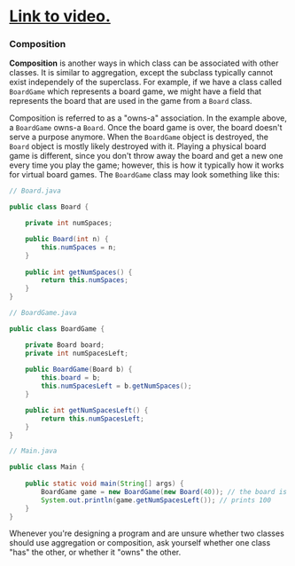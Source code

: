 # [Link to video.](https://www.youtube.com/watch?v=ND8cPEMmg7M&list=PLVD25niNi0Bklbh7Po--kFFLXFxxoIDUJ)


### Composition

**Composition** is another ways in which class can be associated with other classes. It is similar to aggregation, except the subclass typically cannot exist independely of the superclass. For example, if we have a class called `BoardGame` which represents a board game, we might have a field that represents the board that are used in the game from a `Board` class.

Composition is referred to as a "owns-a" association. In the example above, a `BoardGame` owns-a `Board`. Once the board game is over, the board doesn't serve a purpose anymore.  When the `BoardGame` object is destroyed, the `Board` object is mostly likely destroyed with it. Playing a physical board game is different, since you don't throw away the board and get a new one every time you play the game; however, this is how it typically how it works for virtual board games. The `BoardGame` class may look something like this:

```java
// Board.java

public class Board {

    private int numSpaces;

    public Board(int n) {
        this.numSpaces = n;
    }
  
    public int getNumSpaces() {
        return this.numSpaces;
    }
}
```

```java
// BoardGame.java

public class BoardGame {

    private Board board;
    private int numSpacesLeft;
  
    public BoardGame(Board b) {
        this.board = b;
        this.numSpacesLeft = b.getNumSpaces();
    }

    public int getNumSpacesLeft() {
        return this.numSpacesLeft;
    }
}
```


```java
// Main.java

public class Main {
  
    public static void main(String[] args) {
        BoardGame game = new BoardGame(new Board(40)); // the board is specific to this board game
        System.out.println(game.getNumSpacesLeft()); // prints 100
    }
}
```

Whenever you're designing a program and are unsure whether two classes should use aggregation or composition, ask yourself whether one class "has" the other, or whether it "owns" the other.
